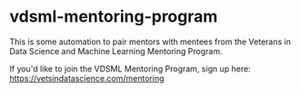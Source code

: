 # vdsml-mentoring-program
This is some automation to pair mentors with mentees from the Veterans in Data Science and Machine Learning Mentoring Program.

If you'd like to join the VDSML Mentoring Program, sign up here:
https://vetsindatascience.com/mentoring
